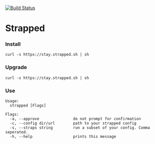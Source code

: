 [![Build Status](https://travis-ci.org/azohra/strapped.svg?branch=master)](https://travis-ci.org/azohra/strapped)

# Strapped

### Install
```console
curl -s https://stay.strapped.sh | sh
```
### Upgrade
```console
curl -s https://stay.strapped.sh | sh
```
### Use
```console
Usage:
  strapped [Flags]

Flags:
  -a, --approve               do not prompt for confirmation
  -c, --config dir/url        path to your strapped config
  -s, --straps string         run a subset of your config. Comma seperated.
  -h, --help                  prints this message
```
